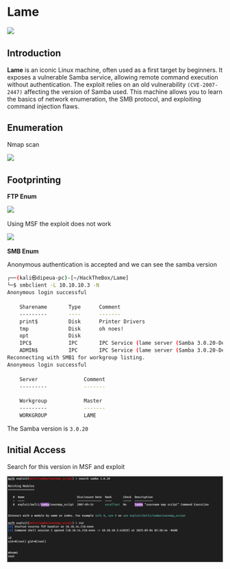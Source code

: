 # Lame

![](image.png)

## Introduction

**Lame** is an iconic Linux machine, often used as a first target by beginners. It exposes a vulnerable Samba service, allowing remote command execution without authentication. The exploit relies on an old vulnerability `(CVE-2007-2447)` affecting the version of Samba used. This machine allows you to learn the basics of network enumeration, the SMB protocol, and exploiting command injection flaws.

## Enumeration

Nmap scan

![](image-1.png)

## Footprinting

**FTP Enum**

![](image-2.png)

Using MSF the exploit does not work

![](image-3.png)

**SMB Enum**

Anonymous authentication is accepted and we can see the samba version

```sh
┌──(kali㉿dipeua-pc)-[~/HackTheBox/Lame]
└─$ smbclient -L 10.10.10.3 -N
Anonymous login successful

	Sharename       Type      Comment
	---------       ----      -------
	print$          Disk      Printer Drivers
	tmp             Disk      oh noes!
	opt             Disk      
	IPC$            IPC       IPC Service (lame server (Samba 3.0.20-Debian))
	ADMIN$          IPC       IPC Service (lame server (Samba 3.0.20-Debian))
Reconnecting with SMB1 for workgroup listing.
Anonymous login successful

	Server               Comment
	---------            -------

	Workgroup            Master
	---------            -------
	WORKGROUP            LAME
```

The Samba version is `3.0.20`

## Initial Access 

Search for this version in MSF and exploit

![](./Images/image-4.png)
